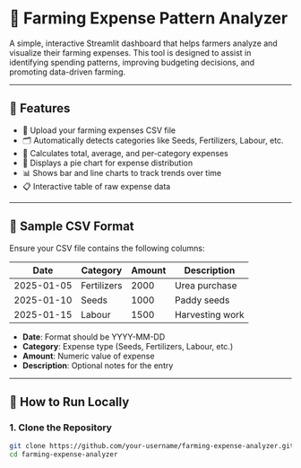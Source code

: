 # 🚜 Farming Expense Pattern Analyzer

A simple, interactive Streamlit dashboard that helps farmers analyze and visualize their farming expenses. This tool is designed to assist in identifying spending patterns, improving budgeting decisions, and promoting data-driven farming.

---

## 🌟 Features

- 📁 Upload your farming expenses CSV file
- 🗂️ Automatically detects categories like Seeds, Fertilizers, Labour, etc.
- 🧮 Calculates total, average, and per-category expenses
- 🥧 Displays a pie chart for expense distribution
- 📊 Shows bar and line charts to track trends over time
- 📋 Interactive table of raw expense data

---

## 📂 Sample CSV Format

Ensure your CSV file contains the following columns:

| Date       | Category    | Amount | Description     |
|------------|-------------|--------|-----------------|
| 2025-01-05 | Fertilizers | 2000   | Urea purchase   |
| 2025-01-10 | Seeds       | 1000   | Paddy seeds     |
| 2025-01-15 | Labour      | 1500   | Harvesting work |

- **Date**: Format should be YYYY-MM-DD  
- **Category**: Expense type (Seeds, Fertilizers, Labour, etc.)  
- **Amount**: Numeric value of expense  
- **Description**: Optional notes for the entry  

---

## 🚀 How to Run Locally

### 1. Clone the Repository
```bash
git clone https://github.com/your-username/farming-expense-analyzer.git
cd farming-expense-analyzer
